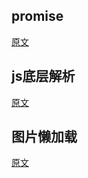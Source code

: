 ## promise
[原文](./promise_async_await/promise.md)

## js底层解析
[原文](./js底层解析/README.md)

## 图片懒加载
[原文](./lazyload/readme.md)
